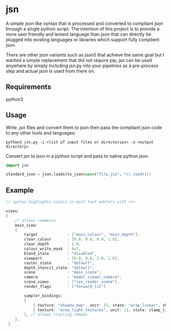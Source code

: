 # jsn

A simple json like syntax that is processed and converted to compliant json through a single python script. The intention of this project is to provide a more user friendly and lenient language than json that can directly be plugged into existing languages or libraries which support fully complient json.

There are other json variants such as json5 that achieve the same goal but I wanted a simple replacement that did not require pip, jsn can be used anywhere by simply including jsn.py into your pipelines as a pre-process step and actual json is used from there on.

## Requirements

python3

## Usage

Write .jsn files and convert them to json then pass the compliant json code to any other tools and languages:

```shell
python3 jsn.py -i <list of input files or directories> -o <output directory>
```

Convert jsn to json in a python script and pass to native python json.

```python
import jsn

standard_json = json.loads(to_json(open("file.jsn", "r).read()))

```
 

## Example

```c++
// syntax highlights nicely in most text editors with c++

views:
{
    // allows comments
    main_view:
    {
        target             : ["main_colour", "main_depth"],
        clear_colour       : [0.0, 0.0, 0.0, 1.0],
        clear_depth        : 1.0,
        colour_write_mask  : 0xf,
        blend_state        : "disabled",
        viewport           : [0.0, 0.0, 1.0, 1.0],
        raster_state       : "default",
        depth_stencil_state: "default",
        scene              : "main_scene",
        camera             : "model_viewer_camera",
        scene_views        : ["ces_render_scene"],
        render_flags       : ["forward_lit"]

        sampler_bindings:
        [
            { texture: "shadow_map", unit: 15, state: "wrap_linear", shader: "ps" },
            { texture: "area_light_textures", unit: 11, state: clamp_linear, shader: "ps" },
        ], // allows trailing commas
    },
 }

```
